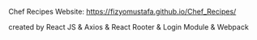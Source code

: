 Chef Recipes Website:
https://fizyomustafa.github.io/Chef_Recipes/

created by React JS & Axios & React Rooter & Login Module & Webpack
